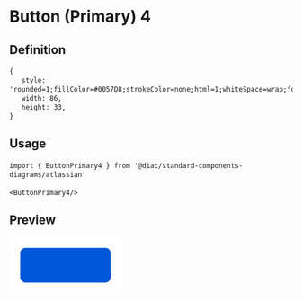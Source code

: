 # Button (Primary) 4

## Definition

```
{
  _style: 'rounded=1;fillColor=#0057D8;strokeColor=none;html=1;whiteSpace=wrap;fontColor=#ffffff;align=center;verticalAlign=middle;fontStyle=0;fontSize=12;sketch=0;',
  _width: 86,
  _height: 33,
}
```

## Usage

```
import { ButtonPrimary4 } from '@diac/standard-components-diagrams/atlassian'

<ButtonPrimary4/>
```

## Preview

<img src="./button-primary-4.png" width="200"/>
